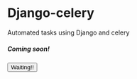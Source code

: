 # Django-celery
Automated tasks using Django and celery
<h5> <strong> Coming soon! </strong> </h5>
<button type="submit"> Waiting!! </button>

